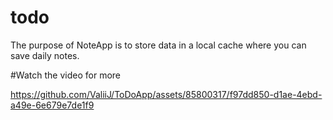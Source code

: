 # todo


The purpose of NoteApp is to store data in a local cache where you can save daily notes.

#Watch the video for more

https://github.com/ValiiJ/ToDoApp/assets/85800317/f97dd850-d1ae-4ebd-a49e-6e679e7de1f9

